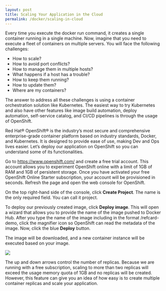 ```yaml
---
layout: post
title: Scaling Your Application in the Cloud
permalink: /docker/scaling-in-cloud
---
```


Every time you execute the docker run command, it creates a single container running in a single machine. Now, imagine that you need to execute a fleet of containers on multiple servers. You will face the following challenges:
-	How to scale?
-	How to avoid port conflicts?
-	How to manage them in multiple hosts?
-	What happens if a host has a trouble?
-	How to keep them running?
-	How to update them?
-	Where are my containers?

The answer to address all these challenges is using a container orchestration solution like Kubernetes. The easiest way to try Kubernetes and also have other features like image build automation, deploy automation, self-service catalog, and CI/CD pipelines is through the usage of OpenShift.

Red Hat® OpenShift® is the industry’s most secure and comprehensive enterprise-grade container platform based on industry standards, Docker, and Kubernetes. It is designed to provide ease of use, making Dev and Ops lives easier. Let’s deploy our application on OpenShift so you can understand some of its functionalities.

Go to https://www.openshift.com/ and create a free trial account. This account allows you to experiment OpenShift online with a limit of 1GB of RAM and 1GB of persistent storage. Once you have activated your free OpenShift Online Starter subscription, your account will be provisioned in seconds. Refresh the page and open the web console for OpenShift.

On the top right-hand side of the console, click **Create Project**. The name is the only required field. You can call it project.

To deploy our previously created image, click **Deploy image**. This will open a wizard that allows you to provide the name of the image pushed to Docker Hub. After you type the name of the image including in the format /refcard-demo, click the magnifier icon so OpenShift can read the metadata of the image. Now, click the blue **Deploy** button.

The image will be downloaded, and a new container instance will be executed based on your image.

![]({{site.cdn}}/webservices/docker/docker-scaleup-in-cloud.png)

The up and down arrows control the number of replicas. Because we are running with a free subscription, scaling to more than two replicas will exceed the usage memory quota of 1GB and no replicas will be created. However, this feature can give you an idea of how easy is to create multiple container replicas and scale your application.
